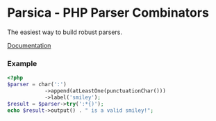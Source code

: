 # Parsica - PHP Parser Combinators
 
The easiest way to build robust parsers.

[Documentation](https://parsica.verraes.net/)

### Example

```php
<?php
$parser = char(':')
            ->append(atLeastOne(punctuationChar()))
            ->label('smiley');
$result = $parser->try(':*{)'); 
echo $result->output() . " is a valid smiley!";
```

